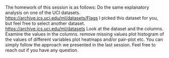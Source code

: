 The homework of this session is as follows:
Do the same explanatory analysis on one of the UCI datasets.
https://archive.ics.uci.edu/ml/datasets/Flags
 I picked this dataset for you, but feel free to select another dataset.
https://archive.ics.uci.edu/ml/datasets
Look at the dataset and the columns.
Examine the values in the columns.
remove missing values 
plot histogram of the values of different variables 
plot heatmaps and/or pair-plot 
etc.
You can simply follow the approach we presented in the last session. Feel free to reach out if you have any question.
